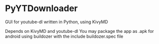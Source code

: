 # PyYTDownloader
GUI for youtube-dl written in Python, using KivyMD

Depends on KivyMD and youtube-dl
You may package the app as .apk for android using buildozer with the include buildozer.spec file
